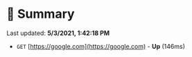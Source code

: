 # 📖 Summary
Last updated: **5/3/2021, 1:42:18 PM**

- `GET` [https://google.com](https://google.com) - **Up** (146ms)

